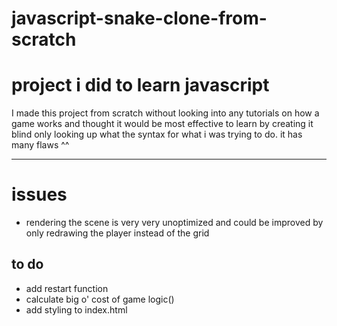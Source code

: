 # javascript-snake-clone-from-scratch
# project i did to learn javascript

I made this project from scratch without looking into any tutorials on how a game works
and thought it would be most effective to learn by creating it blind only looking up what
the syntax for what i was trying to do. it has many flaws ^^

---

# issues
- rendering the scene is very very unoptimized and could be improved
	by only redrawing the player instead of the grid

## to do
- add restart function
- calculate big o' cost of game logic()
- add styling to index.html
